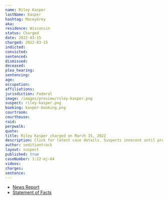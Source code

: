 ```yaml
---
name: Riley Kasper
lastName: Kasper
hashtag: MaceyGrey
aka:
residence: Wisconsin
status: Charged
date: 2022-03-15
charged: 2022-03-15
indicted:
convicted:
sentenced:
dismissed:
deceased:
plea_hearing:
sentencing:
age:
occupation:
affiliations:
jurisdiction: Federal
image: /images/preview/riley-kasper.png
suspect: riley-kasper.png
booking: kasper-booking.png
courtroom:
courthouse:
raid:
perpwalk:
quote:
title: Riley Kasper charged on March 15, 2022
description: Click for latest case details. Suspects innocent until proven guilty.
author: seditiontrack
layout: suspect
published: true
caseNumber: 1:22-mj-64
videos:
charges:
sentence:
---
```


- [News Report](https://fox11online.com/news/crime/riley-kasper-january-6-2021-capitol-insurrection-riot-attack-federal-court-charges)
- [Statement of Facts](https://www.justice.gov/usao-dc/case-multi-defendant/file/1484491/download)
